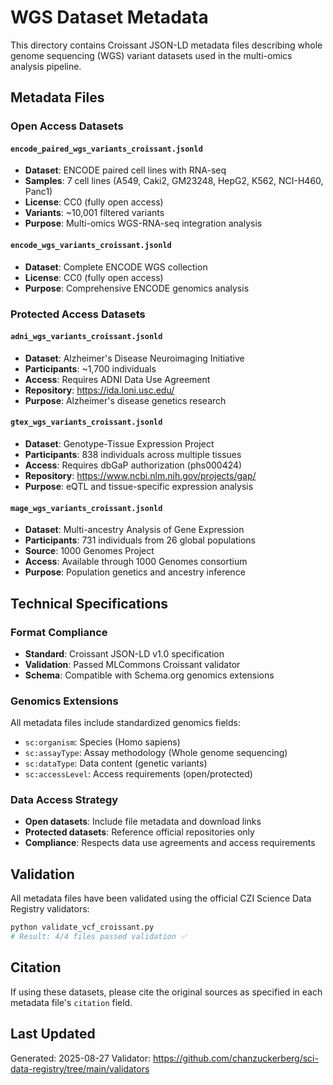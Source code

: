 # WGS Dataset Metadata

This directory contains Croissant JSON-LD metadata files describing whole genome sequencing (WGS) variant datasets used in the multi-omics analysis pipeline.

## Metadata Files

### Open Access Datasets

#### `encode_paired_wgs_variants_croissant.jsonld`
- **Dataset**: ENCODE paired cell lines with RNA-seq
- **Samples**: 7 cell lines (A549, Caki2, GM23248, HepG2, K562, NCI-H460, Panc1)
- **License**: CC0 (fully open access)
- **Variants**: ~10,001 filtered variants
- **Purpose**: Multi-omics WGS-RNA-seq integration analysis

#### `encode_wgs_variants_croissant.jsonld`
- **Dataset**: Complete ENCODE WGS collection
- **License**: CC0 (fully open access)
- **Purpose**: Comprehensive ENCODE genomics analysis

### Protected Access Datasets

#### `adni_wgs_variants_croissant.jsonld`
- **Dataset**: Alzheimer's Disease Neuroimaging Initiative
- **Participants**: ~1,700 individuals
- **Access**: Requires ADNI Data Use Agreement
- **Repository**: https://ida.loni.usc.edu/
- **Purpose**: Alzheimer's disease genetics research

#### `gtex_wgs_variants_croissant.jsonld`
- **Dataset**: Genotype-Tissue Expression Project
- **Participants**: 838 individuals across multiple tissues
- **Access**: Requires dbGaP authorization (phs000424)
- **Repository**: https://www.ncbi.nlm.nih.gov/projects/gap/
- **Purpose**: eQTL and tissue-specific expression analysis

#### `mage_wgs_variants_croissant.jsonld`
- **Dataset**: Multi-ancestry Analysis of Gene Expression
- **Participants**: 731 individuals from 26 global populations
- **Source**: 1000 Genomes Project
- **Access**: Available through 1000 Genomes consortium
- **Purpose**: Population genetics and ancestry inference

## Technical Specifications

### Format Compliance
- **Standard**: Croissant JSON-LD v1.0 specification
- **Validation**: Passed MLCommons Croissant validator
- **Schema**: Compatible with Schema.org genomics extensions

### Genomics Extensions
All metadata files include standardized genomics fields:
- `sc:organism`: Species (Homo sapiens)
- `sc:assayType`: Assay methodology (Whole genome sequencing)  
- `sc:dataType`: Data content (genetic variants)
- `sc:accessLevel`: Access requirements (open/protected)

### Data Access Strategy
- **Open datasets**: Include file metadata and download links
- **Protected datasets**: Reference official repositories only
- **Compliance**: Respects data use agreements and access requirements

## Validation

All metadata files have been validated using the official CZI Science Data Registry validators:
```bash
python validate_vcf_croissant.py
# Result: 4/4 files passed validation ✅
```

## Citation

If using these datasets, please cite the original sources as specified in each metadata file's `citation` field.

## Last Updated

Generated: 2025-08-27
Validator: https://github.com/chanzuckerberg/sci-data-registry/tree/main/validators